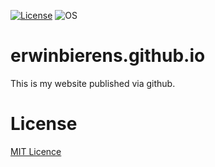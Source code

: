 [![License](https://img.shields.io/badge/License-MIT-blue.svg?style=flat-square)](https://github.com/erwinbierens/erwinbierens.github.io/LICENSE) ![OS](https://img.shields.io/badge/Tested%20On-Linux%20|%20OSX%20|%20Windows%20|%20Android-yellowgreen.svg?style=flat-square)

# erwinbierens.github.io
This is my website published via github. 

# License

[MIT Licence](https://github.com/erwinbierens/erwinbierens.github.io/LICENSE)
